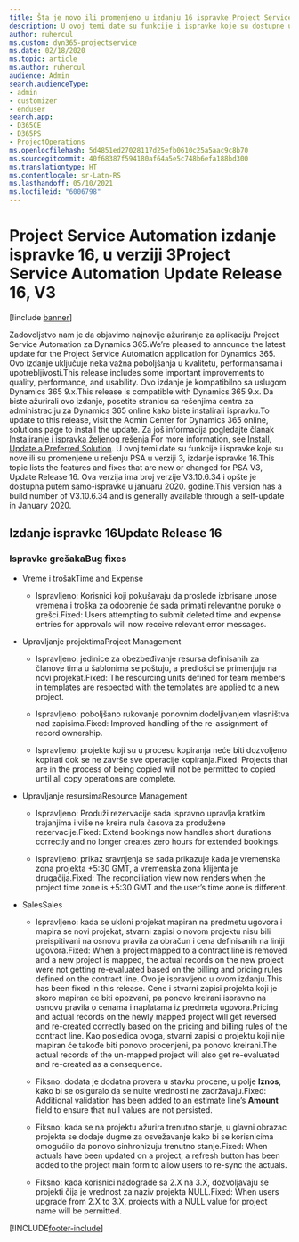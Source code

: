 ```yaml
---
title: Šta je novo ili promenjeno u izdanju 16 ispravke Project Service Automation verzije 3
description: U ovoj temi date su funkcije i ispravke koje su dostupne u izdanju 16 ispravke za Project Service Automation verzije 3.
author: ruhercul
ms.custom: dyn365-projectservice
ms.date: 02/18/2020
ms.topic: article
ms.author: ruhercul
audience: Admin
search.audienceType:
- admin
- customizer
- enduser
search.app:
- D365CE
- D365PS
- ProjectOperations
ms.openlocfilehash: 5d4851ed27028117d25efb0610c25a5aac9c8b70
ms.sourcegitcommit: 40f68387f594180af64a5e5c748b6efa188bd300
ms.translationtype: HT
ms.contentlocale: sr-Latn-RS
ms.lasthandoff: 05/10/2021
ms.locfileid: "6006798"
---
```

# <a name="project-service-automation-update-release-16-v3"></a><span data-ttu-id="9ee68-103">Project Service Automation izdanje ispravke 16, u verziji 3</span><span class="sxs-lookup"><span data-stu-id="9ee68-103">Project Service Automation Update Release 16, V3</span></span>

[!include [banner](../includes/psa-now-project-operations.md)]

<span data-ttu-id="9ee68-104">Zadovoljstvo nam je da objavimo najnovije ažuriranje za aplikaciju Project Service Automation za Dynamics 365.</span><span class="sxs-lookup"><span data-stu-id="9ee68-104">We’re pleased to announce the latest update for the Project Service Automation application for Dynamics 365.</span></span> <span data-ttu-id="9ee68-105">Ovo izdanje uključuje neka važna poboljšanja u kvalitetu, performansama i upotrebljivosti.</span><span class="sxs-lookup"><span data-stu-id="9ee68-105">This release includes some important improvements to quality, performance, and usability.</span></span>  <span data-ttu-id="9ee68-106">Ovo izdanje je kompatibilno sa uslugom Dynamics 365 9.x.</span><span class="sxs-lookup"><span data-stu-id="9ee68-106">This release is compatible with Dynamics 365 9.x.</span></span> <span data-ttu-id="9ee68-107">Da biste ažurirali ovo izdanje, posetite stranicu sa rešenjima centra za administraciju za Dynamics 365 online kako biste instalirali ispravku.</span><span class="sxs-lookup"><span data-stu-id="9ee68-107">To update to this release, visit the Admin Center for Dynamics 365 online, solutions page to install the update.</span></span> <span data-ttu-id="9ee68-108">Za još informacija pogledajte članak [Instaliranje i ispravka željenog rešenja](/dynamics365/project-service/upgrade-psa-home-page).</span><span class="sxs-lookup"><span data-stu-id="9ee68-108">For more information, see [Install, Update a Preferred Solution](/dynamics365/project-service/upgrade-psa-home-page).</span></span>
<span data-ttu-id="9ee68-109">U ovoj temi date su funkcije i ispravke koje su nove ili su promenjene u rešenju PSA u verziji 3, izdanje ispravke 16.</span><span class="sxs-lookup"><span data-stu-id="9ee68-109">This topic lists the features and fixes that are new or changed for PSA V3, Update Release 16.</span></span> <span data-ttu-id="9ee68-110">Ova verzija ima broj verzije V3.10.6.34 i opšte je dostupna putem samo-ispravke u januaru 2020. godine.</span><span class="sxs-lookup"><span data-stu-id="9ee68-110">This version has a build number of V3.10.6.34 and is generally available through a self-update in January 2020.</span></span>


## <a name="update-release-16"></a><span data-ttu-id="9ee68-111">Izdanje ispravke 16</span><span class="sxs-lookup"><span data-stu-id="9ee68-111">Update Release 16</span></span>

### <a name="bug-fixes"></a><span data-ttu-id="9ee68-112">Ispravke grešaka</span><span class="sxs-lookup"><span data-stu-id="9ee68-112">Bug fixes</span></span>

-   <span data-ttu-id="9ee68-113">Vreme i trošak</span><span class="sxs-lookup"><span data-stu-id="9ee68-113">Time and Expense</span></span>

    -   <span data-ttu-id="9ee68-114">Ispravljeno: Korisnici koji pokušavaju da proslede izbrisane unose vremena i troška za odobrenje će sada primati relevantne poruke o grešci.</span><span class="sxs-lookup"><span data-stu-id="9ee68-114">Fixed: Users attempting to submit deleted time and expense entries for approvals will now receive relevant error messages.</span></span>

-   <span data-ttu-id="9ee68-115">Upravljanje projektima</span><span class="sxs-lookup"><span data-stu-id="9ee68-115">Project Management</span></span>

    -   <span data-ttu-id="9ee68-116">Ispravljeno: jedinice za obezbeđivanje resursa definisanih za članove tima u šablonima se poštuju, a predlošci se primenjuju na novi projekat.</span><span class="sxs-lookup"><span data-stu-id="9ee68-116">Fixed: The resourcing units defined for team members in templates are respected with the templates are applied to a new project.</span></span>

    -   <span data-ttu-id="9ee68-117">Ispravljeno: poboljšano rukovanje ponovnim dodeljivanjem vlasništva nad zapisima.</span><span class="sxs-lookup"><span data-stu-id="9ee68-117">Fixed: Improved handling of the re-assignment of record ownership.</span></span>

    -   <span data-ttu-id="9ee68-118">Ispravljeno: projekte koji su u procesu kopiranja neće biti dozvoljeno kopirati dok se ne završe sve operacije kopiranja.</span><span class="sxs-lookup"><span data-stu-id="9ee68-118">Fixed: Projects that are in the process of being copied will not be permitted to copied until all copy operations are complete.</span></span>

-   <span data-ttu-id="9ee68-119">Upravljanje resursima</span><span class="sxs-lookup"><span data-stu-id="9ee68-119">Resource Management</span></span>

    -   <span data-ttu-id="9ee68-120">Ispravljeno: Produži rezervacije sada ispravno upravlja kratkim trajanjima i više ne kreira nula časova za produžene rezervacije.</span><span class="sxs-lookup"><span data-stu-id="9ee68-120">Fixed: Extend bookings now handles short durations correctly and no longer creates zero hours for extended bookings.</span></span>

    -   <span data-ttu-id="9ee68-121">Ispravljeno: prikaz sravnjenja se sada prikazuje kada je vremenska zona projekta +5:30 GMT, a vremenska zona klijenta je drugačija.</span><span class="sxs-lookup"><span data-stu-id="9ee68-121">Fixed: The reconciliation view now renders when the project time zone is +5:30 GMT and the user’s time aone is different.</span></span>

-   <span data-ttu-id="9ee68-122">Sales</span><span class="sxs-lookup"><span data-stu-id="9ee68-122">Sales</span></span>

    -   <span data-ttu-id="9ee68-123">Ispravljeno: kada se ukloni projekat mapiran na predmetu ugovora i mapira se novi projekat, stvarni zapisi o novom projektu nisu bili preispitivani na osnovu pravila za obračun i cena definisanih na liniji ugovora.</span><span class="sxs-lookup"><span data-stu-id="9ee68-123">Fixed: When a project mapped to a contract line is removed and a new project is mapped, the actual records on the new project were not getting re-evaluated based on the billing and pricing rules defined on the contract line.</span></span> <span data-ttu-id="9ee68-124">Ovo je ispravljeno u ovom izdanju.</span><span class="sxs-lookup"><span data-stu-id="9ee68-124">This has been fixed in this release.</span></span> <span data-ttu-id="9ee68-125">Cene i stvarni zapisi projekta koji je skoro mapiran će biti opozvani, pa ponovo kreirani ispravno na osnovu pravila o cenama i naplatama iz predmeta ugovora.</span><span class="sxs-lookup"><span data-stu-id="9ee68-125">Pricing and actual records on the newly mapped project will get reversed and re-created correctly based on the pricing and billing rules of the contract line.</span></span> <span data-ttu-id="9ee68-126">Kao posledica ovoga, stvarni zapisi o projektu koji nije mapiran će takođe biti ponovo procenjeni, pa ponovo kreirani.</span><span class="sxs-lookup"><span data-stu-id="9ee68-126">The actual records of the un-mapped project will also get re-evaluated and re-created as a consequence.</span></span>

    -   <span data-ttu-id="9ee68-127">Fiksno: dodata je dodatna provera u stavku procene, u polje **Iznos**, kako bi se osiguralo da se nulte vrednosti ne zadržavaju.</span><span class="sxs-lookup"><span data-stu-id="9ee68-127">Fixed: Additional validation has been added to an estimate line’s **Amount** field to ensure that null values are not persisted.</span></span>

    -   <span data-ttu-id="9ee68-128">Fiksno: kada se na projektu ažurira trenutno stanje, u glavni obrazac projekta se dodaje dugme za osvežavanje kako bi se korisnicima omogućilo da ponovo sinhronizuju trenutno stanje.</span><span class="sxs-lookup"><span data-stu-id="9ee68-128">Fixed: When actuals have been updated on a project, a refresh button has been added to the project main form to allow users to re-sync the actuals.</span></span>

    -   <span data-ttu-id="9ee68-129">Fiksno: kada korisnici nadograde sa 2.X na 3.X, dozvoljavaju se projekti čija je vrednost za naziv projekta NULL.</span><span class="sxs-lookup"><span data-stu-id="9ee68-129">Fixed: When users upgrade from 2.X to 3.X, projects with a NULL value for project name will be permitted.</span></span>



[!INCLUDE[footer-include](../includes/footer-banner.md)]